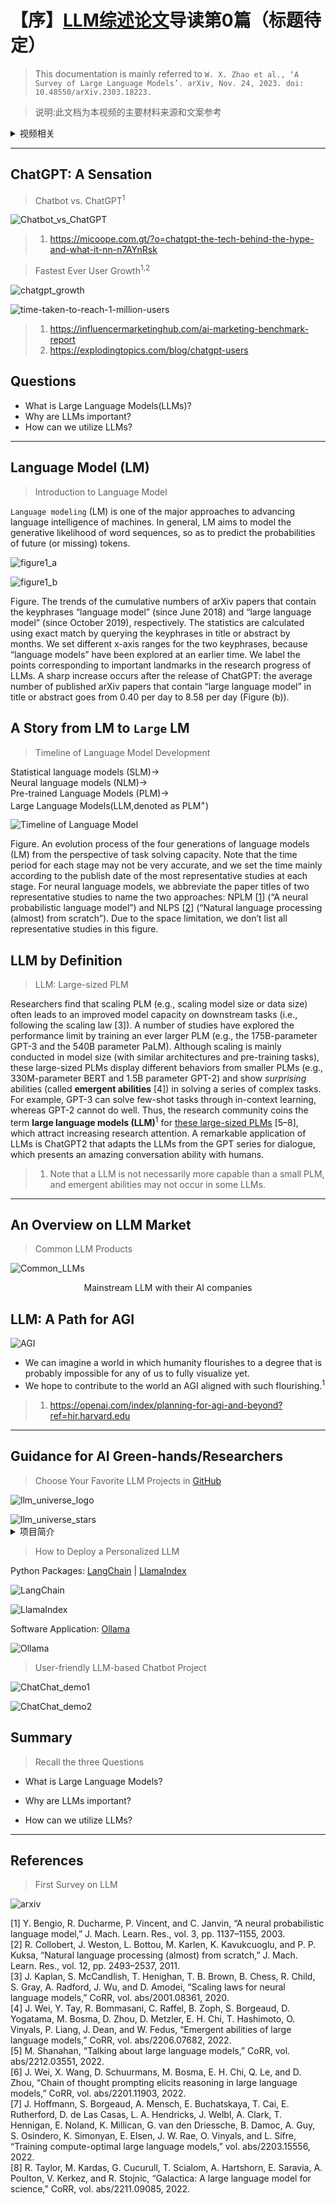 # 【序】[LLM综述论文](http://arxiv.org/abs/2303.18223)导读第0篇（标题待定）

> This documentation is mainly referred to `W. X. Zhao et al., ‘A Survey of Large Language Models’. arXiv, Nov. 24, 2023. doi: 10.48550/arXiv.2303.18223.`

> 说明:此文档为本视频的主要材料来源和文案参考

<details>
<summary>视频相关</summary>

> 总合集标题：LLM综述论文精读  
> 此视频标题（参考）  
>
> 1. 五分钟了解大模型
> 2. 一个视频带你读懂大模型的前世今生
> 3. 2024年了，我不允许还有人不知道大模型
> 4. 终于有人把大语言模型讲清楚了

</details>

---

## ChatGPT: A Sensation

> Chatbot vs. ChatGPT<sup>1</sup>

![Chatbot_vs_ChatGPT](./assets/Lesson_0/ChatGPT_Chatbot_inside_04_en_new.png)

> 1. <https://micoope.com.gt/?o=chatgpt-the-tech-behind-the-hype-and-what-it-nn-n7AYnRsk>

> Fastest Ever User Growth<sup>1,2</sup>

![chatgpt_growth](./assets/Lesson_0/chatgpt_growth.png)

![time-taken-to-reach-1-million-users](./assets/Lesson_0/time-taken-to-reach-1-million-users.png)

> 1. <https://influencermarketinghub.com/ai-marketing-benchmark-report>  
> 2. <https://explodingtopics.com/blog/chatgpt-users>

## Questions

- What is Large Language Models(LLMs)?
- Why are LLMs important?
- How can we utilize LLMs?

---

## Language Model (LM)

> Introduction to Language Model

`Language modeling` (LM) is one of the major approaches to advancing language intelligence of machines. In general, LM aims to model the generative likelihood of word sequences, so as to predict the probabilities of future (or missing) tokens.

![figure1_a](./assets/Lesson_0/query_on_lm.png)

![figure1_b](./assets/Lesson_0/query_on_llm.png)

Figure. The trends of the cumulative numbers of arXiv papers that contain the keyphrases “language model” (since June 2018) and “large language model” (since October 2019), respectively. The statistics are calculated using exact match by querying the keyphrases in title or abstract by months. We set different x-axis ranges for the two keyphrases, because “language models” have been explored at an earlier time. We label the points corresponding to important landmarks in the research progress of LLMs. A sharp increase occurs after the release of ChatGPT: the average number of published arXiv papers that contain “large language model” in title or abstract goes from 0.40 per day to 8.58 per day (Figure (b)).

## A Story from LM to `Large` LM

> Timeline of Language Model Development

Statistical language models (SLM)→  
Neural language models (NLM)→  
Pre-trained Language Models (PLM)→  
Large Language Models(LLM,denoted as PLM<sup>+</sup>)

![Timeline of Language Model](./assets/Lesson_0/timeline_of_lm.png)

Figure. An evolution process of the four generations of language models (LM) from the perspective of task solving capacity. Note that the time period for each stage may not be very accurate, and we set the time mainly according to the publish date of the most representative studies at each stage. For neural language models, we abbreviate the paper titles of two representative studies to name the two approaches: NPLM [[1](https://jmlr.csail.mit.edu/papers/v3/bengio03a.html)] (“A neural probabilistic language model”) and NLPS [[2]()] (“Natural language processing (almost) from scratch”). Due to the space limitation, we don’t list all representative studies in this figure.

## LLM by Definition

> LLM: Large-sized PLM

Researchers find that scaling PLM (e.g., scaling model size or data size) often leads to an improved model capacity on downstream tasks (i.e., following the scaling law [3]). A number of studies have explored the performance limit by training an ever larger PLM (e.g., the 175B-parameter GPT-3 and the 540B parameter PaLM). Although scaling is mainly conducted in model size (with similar architectures and pre-training tasks), these large-sized PLMs display different behaviors from smaller PLMs (e.g., 330M-parameter BERT and 1.5B parameter GPT-2) and show *surprising* abilities (called **emergent abilities** [4]) in solving a series of complex tasks. For example, GPT-3 can solve few-shot tasks through in-context learning, whereas GPT-2 cannot do well. Thus, the research community coins the term **large language models (LLM)**<sup>1</sup> for <u>these large-sized PLMs</u> [5–8], which attract increasing research attention. A remarkable application of LLMs is ChatGPT2 that adapts the LLMs from the GPT series for dialogue, which presents an amazing conversation ability with humans.

> 1. Note that a LLM is not necessarily more capable than a small PLM, and emergent abilities may not occur in some LLMs.
>
---

## An Overview on LLM Market

> Common LLM Products

![Common_LLMs](./assets/Lesson_0/common_llms.png)

<div align="center">
Mainstream LLM with their AI companies
</div>

## LLM: A Path for AGI

![AGI](./assets/Lesson_0/AGI_OpenAI_blog.png)

- We can imagine a world in which humanity flourishes to a degree that is probably impossible for any of us to fully visualize yet.
- We hope to contribute to the world an AGI aligned with such flourishing.<sup>1</sup>

> 1. <https://openai.com/index/planning-for-agi-and-beyond?ref=hir.harvard.edu>

---

## Guidance for AI Green-hands/Researchers

> Choose Your Favorite LLM Projects in [GitHub](https://www.github.com)

![llm_universe_logo](./assets/Lesson_0/llm_universe_logo.png)

<picture>
<source media="(prefers-color-scheme: dark)" srcset="./assets/Lesson_0/llm_universe_stars.svg">
<source media="(prefers-color-scheme: light)" srcset="./assets/Lesson_0/llm_universe_stars.svg">
<img alt="llm_universe_stars" src="./assets/Lesson_0/llm_universe_stars.svg">
</picture>

<details>
<summary>项目简介</summary>

<p>本项目是一个面向小白开发者的大模型应用开发教程，旨在基于阿里云服务器，结合个人知识库助手项目，通过一个课程完成大模型开发的重点入门，主要内容包括：</p>

<ol>
<li>大模型简介，何为大模型、大模型特点是什么、LangChain 是什么，如何开发一个 LLM 应用，针对小白开发者的简单介绍；</li>
<li>如何调用大模型 API，本节介绍了国内外知名大模型产品 API 的多种调用方式，包括调用原生 API、封装为 LangChain LLM、封装为 Fastapi 等调用方式，同时将包括百度文心、讯飞星火、智谱AI等多种大模型 API 进行了统一形式封装；</li>
<li>知识库搭建，不同类型知识库文档的加载、处理，向量数据库的搭建；</li>
<li>构建 RAG 应用，包括将 LLM 接入到 LangChain 构建检索问答链，使用 Streamlit 进行应用部署</li>
<li>验证迭代，大模型开发如何实现验证迭代，一般的评估方法有什么；</li>
</ol>

<p>本项目主要包括三部分内容：</p>

<ol>
<li>LLM 开发入门。V1 版本的简化版，旨在帮助初学者最快、最便捷地入门 LLM 开发，理解 LLM 开发的一般流程，可以搭建出一个简单的 Demo。</li>
<li>LLM 开发技巧。LLM 开发更进阶的技巧，包括但不限于：Prompt Engineering、多类型源数据的处理、优化检索、召回精排、Agent 框架等</li>
<li>LLM 应用实例。引入一些成功的开源案例，从本课程的角度出发，解析这些应用范例的 Idea、核心思路、实现框架，帮助初学者明白其可以通过 LLM 开发什么样的应用。</li>
</ol>

<p>目前，第一部分已经完稿，欢迎大家阅读学习；第二、三部分正在创作中.</p>
</details>

> How to Deploy a Personalized LLM

Python Packages: [LangChain](https://www.langchain.com/) | [LlamaIndex](https://www.llamaindex.ai/)

![LangChain](./assets/Lesson_0/langchain.png)

![LlamaIndex](./assets/Lesson_0/llamaindex.png)

Software Application: [Ollama](https://ollama.com/)

![Ollama](./assets/Lesson_0/ollama.png)

> User-friendly LLM-based Chatbot Project

![ChatChat_demo1](./assets/Lesson_0/ChatChat_demo1.png)

![ChatChat_demo2](./assets/Lesson_0/ChatChat_demo2.jpg)

## Summary

> Recall the three Questions

- What is Large Language Models?

- Why are LLMs important?

- How can we utilize LLMs?

---

## References

> First Survey on LLM

![arxiv](./assets/Lesson_0/survey_on_llm_arxiv.png)

[1] Y. Bengio, R. Ducharme, P. Vincent, and C. Janvin, “A neural probabilistic language model,” J. Mach. Learn. Res., vol. 3, pp. 1137–1155, 2003.  
[2] R. Collobert, J. Weston, L. Bottou, M. Karlen, K. Kavukcuoglu, and P. P. Kuksa, “Natural language processing (almost) from scratch,” J. Mach. Learn. Res., vol. 12, pp. 2493–2537, 2011.  
[3] J. Kaplan, S. McCandlish, T. Henighan, T. B. Brown, B. Chess, R. Child, S. Gray, A. Radford, J. Wu, and D. Amodei, “Scaling laws for neural language models,” CoRR, vol. abs/2001.08361, 2020.  
[4] J. Wei, Y. Tay, R. Bommasani, C. Raffel, B. Zoph, S. Borgeaud, D. Yogatama, M. Bosma, D. Zhou, D. Metzler, E. H. Chi, T. Hashimoto, O. Vinyals, P. Liang, J. Dean, and W. Fedus, “Emergent abilities of large language models,” CoRR, vol. abs/2206.07682, 2022.  
[5] M. Shanahan, “Talking about large language models,” CoRR, vol. abs/2212.03551, 2022.  
[6] J. Wei, X. Wang, D. Schuurmans, M. Bosma, E. H. Chi, Q. Le, and D. Zhou, “Chain of thought prompting elicits reasoning in large language models,” CoRR, vol. abs/2201.11903, 2022.  
[7] J. Hoffmann, S. Borgeaud, A. Mensch, E. Buchatskaya, T. Cai, E. Rutherford, D. de Las Casas, L. A. Hendricks, J. Welbl, A. Clark, T. Hennigan, E. Noland, K. Millican, G. van den Driessche, B. Damoc, A. Guy, S. Osindero, K. Simonyan, E. Elsen, J. W. Rae, O. Vinyals, and L. Sifre, “Training compute-optimal large language models,” vol. abs/2203.15556, 2022.  
[8] R. Taylor, M. Kardas, G. Cucurull, T. Scialom, A. Hartshorn, E. Saravia, A. Poulton, V. Kerkez, and R. Stojnic, “Galactica: A large language model for science,” CoRR, vol. abs/2211.09085, 2022.  
